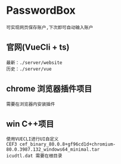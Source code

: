 # PasswordBox
    可实现网页保存账户,下次即可自动输入账户
    
## 官网(VueCli + ts)
    最新：./server/website
    历史：./server/vue
    
## chrome 浏览器插件项目
    需要在浏览器内安装插件

## win C++项目
    使用VUECLI进行UI自定义
    CEF3 cef_binary_80.0.8+gf96cd1d+chromium-80.0.3987.132_windows64_minimal.tar
    icudtl.dat 需要在根目录
